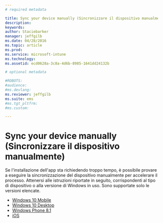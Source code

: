 ```yaml
---
# required metadata

title: Sync your device manually (Sincronizzare il dispositivo manualmente) | Microsoft Intune
description:
keywords:
author: Staciebarker
manager: jeffgilb
ms.date: 04/28/2016
ms.topic: article
ms.prod:
ms.service: microsoft-intune
ms.technology:
ms.assetid: ecd0628a-3c8a-4d6b-8985-1641dd24132b

# optional metadata

#ROBOTS:
#audience:
#ms.devlang:
ms.reviewer: jeffgilb
ms.suite: ems
#ms.tgt_pltfrm:
#ms.custom:

---
```



# Sync your device manually (Sincronizzare il dispositivo manualmente)

Se l'installazione dell'app sta richiedendo troppo tempo, è possibile provare a eseguire la sincronizzazione del dispositivo manualmente per accelerare il processo. Attenersi alle istruzioni riportate in seguito, corrispondenti al tipo di dispositivo o alla versione di Windows in uso. Sono supportate solo le versioni elencate.

* [Windows 10 Mobile](sync-your-device-manually-windows.md#windows-10-mobile)
* [Windows 10 Desktop](sync-your-device-manually-windows.md#windows-10-desktop)
* [Windows Phone 8.1](sync-your-device-manually-windows.md#windows-phone-8-1)
* [iOS](sync-your-device-manually-ios.md)

<!--HONumber=May16_HO3-->


